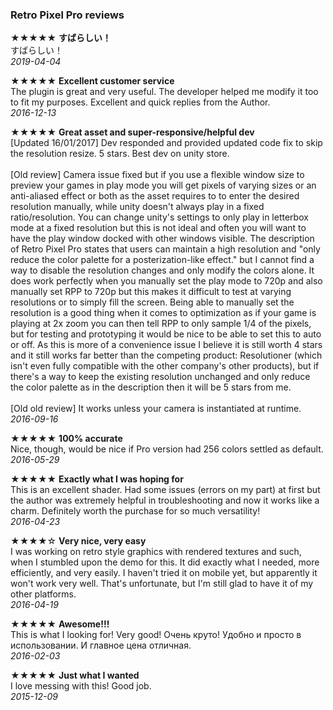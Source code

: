 ### Retro Pixel Pro reviews


★★★★★ **すばらしい！**
<br>
すばらしい！
<br>
*2019-04-04*

★★★★★ **Excellent customer service**
<br>
The plugin is great and very useful. The developer helped me modify it too to fit my purposes. Excellent and quick replies from the Author.
<br>
*2016-12-13*

★★★★★ **Great asset and super-responsive/helpful dev**
<br>
[Updated 16/01/2017] Dev responded and provided updated code fix to skip the resolution resize. 5 stars. Best dev on unity store. 
<br><br>
[Old review] Camera issue fixed but if you use a flexible window size to preview your games in play mode you will get pixels of varying sizes or an anti-aliased effect or both as the asset requires to to enter the desired resolution manually, while unity doesn't always play in a fixed ratio/resolution. You can change unity's settings to only play in letterbox mode at a fixed resolution but this is not ideal and often you will want to have the play window docked with other windows visible. The description of Retro Pixel Pro states that users can maintain a high resolution and "only reduce the color palette for a posterization-like effect." but I cannot find a way to disable the resolution changes and only modify the colors alone. It does work perfectly when you manually set the play mode to 720p and also manually set RPP to 720p but this makes it difficult to test at varying resolutions or to simply fill the screen. Being able to manually set the resolution is a good thing when it comes to optimization as if your game is playing at 2x zoom you can then tell RPP to only sample 1/4 of the pixels, but for testing and prototyping it would be nice to be able to set this to auto or off. As this is more of a convenience issue I believe it is still worth 4 stars and it still works far better than the competing product: Resolutioner (which isn't even fully compatible with the other company's other products), but if there's a way to keep the existing resolution unchanged and only reduce the color palette as in the description then it will be 5 stars from me.
<br><br>
[Old old review] It works unless your camera is instantiated at runtime.
<br>
*2016-09-16*

★★★★★ **100% accurate**
<br>
Nice, though, would be nice if Pro version had 256 colors settled as default.
<br>
*2016-05-29*

★★★★★ **Exactly what I was hoping for**
<br>
This is an excellent shader. Had some issues (errors on my part) at first but the author was extremely helpful in troubleshooting and now it works like a charm. Definitely worth the purchase for so much versatility!
<br>
*2016-04-23*

★★★★☆ **Very nice, very easy**
<br>
I was working on retro style graphics with rendered textures and such, when I stumbled upon the demo for this. It did exactly what I needed, more efficiently, and very easily. I haven't tried it on mobile yet, but apparently it won't work very well. That's unfortunate, but I'm still glad to have it of my other platforms.
<br>
*2016-04-19*

★★★★★ **Awesome!!!**
<br>
This is what I looking for! Very good! Очень круто! Удобно и просто в использовании. И главное цена отличная.
<br>
*2016-02-03*

★★★★★ **Just what I wanted**
<br>
I love messing with this! Good job.
<br>
*2015-12-09*

